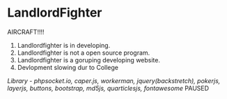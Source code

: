 # LandlordFighter

AIRCRAFT!!!!

1.  Landlordfighter is in developing.
2.  Landlordfighter is not a open source program.
3.  Landlordfighter is a goruping developing website.
4.  Devlopment slowing dur to College

_Library - phpsocket.io, caper.js, workerman, jquery(backstretch), pokerjs, layerjs, buttons, bootstrap, md5js, quarticlesjs, fontawesome_
PAUSED